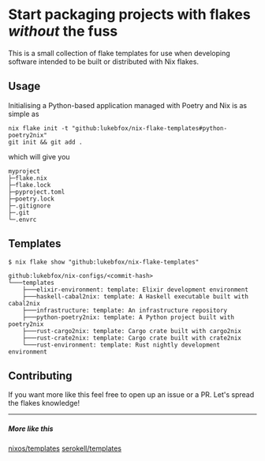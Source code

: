 # Start packaging projects with flakes *without* the fuss

This is a small collection of flake templates for use when developing software intended to be built or distributed with Nix flakes.

## Usage

Initialising a Python-based application managed with Poetry and Nix is as simple as
```shell
nix flake init -t "github:lukebfox/nix-flake-templates#python-poetry2nix"
git init && git add .
```
which will give you
```text
myproject
├─flake.nix
├─flake.lock
├─pyproject.toml
├─poetry.lock
├─.gitignore
├─.git
└─.envrc
```

## Templates

``` shell
$ nix flake show "github:lukebfox/nix-flake-templates"

github:lukebfox/nix-configs/<commit-hash>
└───templates
    ├───elixir-environment: template: Elixir development environment
    ├───haskell-cabal2nix: template: A Haskell executable built with cabal2nix
    ├───infrastructure: template: An infrastructure repository
    ├───python-poetry2nix: template: A Python project built with poetry2nix
    ├───rust-cargo2nix: template: Cargo crate built with cargo2nix
    ├───rust-crate2nix: template: Cargo crate built with crate2nix
    └───rust-environment: template: Rust nightly development environment
```

## Contributing

If you want more like this feel free to open up an issue or a PR. Let's spread the flakes knowledge!


---
##### More like this
[nixos/templates](https://github.com/nixos/templates)
[serokell/templates](https://github.com/serokell/templates)
